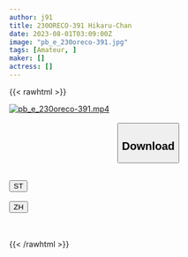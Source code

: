 ```yaml
---
author: j91
title: 230ORECO-391 Hikaru-Chan
date: 2023-08-01T03:09:00Z
image: "pb_e_230oreco-391.jpg"
tags: [Amateur, ]
maker: []
actress: []
---
```



{{< rawhtml >}}

<div class="video" data-videoid="rKeQdMrR3Rib6zR">
    <a href="javascript:;">
        <img src="https://my.j91.asia/posts/pb_e_230oreco-391/pb_e_230oreco-391.jpg" width="WIDTH" height="HEIGHT" alt="pb_e_230oreco-391.mp4" loading="lazy">
    </a>
</div>

<script type="text/javascript" src="https://j91.asia/asset/on-demand-st.js"></script>

<br>
  <link rel="stylesheet" href="https://j91.asia/asset/bs5.css">
  
  <center>
  <button class="btn btn-primary" type="button" data-bs-toggle="collapse" data-bs-target=".multi-collapse" aria-expanded="false" aria-controls="multiCollapseExample1 multiCollapseExample2"><h2>Download</h2></button></center>
</p>
<div class="row">
  <div class="col">
    <div class="collapse multi-collapse" id="multiCollapseExample1">
      <div class="card card-body">
	      	      <br>
<div class="buttons">  
<a href="https://streamtape.to/v/rKeQdMrR3Rib6zR"><button class="btn-hover color-3"><i class="fa fa-download"></i> ST</button></a></div>
    </div>
  </div>
</div>
  <div class="col">
    <div class="collapse multi-collapse" id="multiCollapseExample2">
      <div class="card card-body">
	      <br>
<div class="buttons">
    <a href="https://lylxan.com/gqewhmuxb3rc.html"><button class="btn-hover color-9"><i class="fa fa-download"></i> ZH</button></a></div>
<br><br>
      </div>
    </div>
  </div>
</div>

{{< /rawhtml >}}